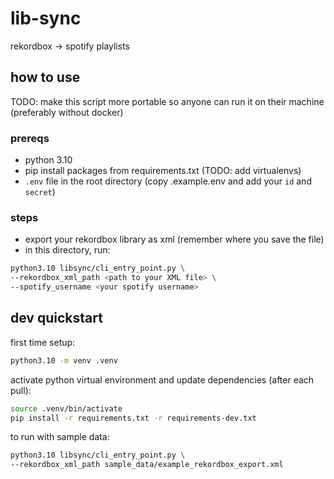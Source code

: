 # lib-sync

rekordbox -> spotify playlists

## how to use

TODO: make this script more portable so anyone can run it on their machine (preferably without docker)

### prereqs

- python 3.10
- pip install packages from requirements.txt (TODO: add virtualenvs)
- `.env` file in the root directory (copy .example.env and add your `id` and `secret`)

### steps

- export your rekordbox library as xml (remember where you save the file)
- in this directory, run:

```bash
python3.10 libsync/cli_entry_point.py \
--rekordbox_xml_path <path to your XML file> \
--spotify_username <your spotify username>
```

## dev quickstart

first time setup:

```bash
python3.10 -m venv .venv
```

activate python virtual environment and update dependencies (after each pull):

```bash
source .venv/bin/activate
pip install -r requirements.txt -r requirements-dev.txt
```

to run with sample data:

```bash
python3.10 libsync/cli_entry_point.py \
--rekordbox_xml_path sample_data/example_rekordbox_export.xml
```

